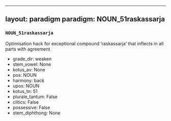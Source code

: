 
---
layout: paradigm
paradigm: NOUN_51raskassarja
---
### ` NOUN_51raskassarja `

Optimisation hack for exceptional compound ’raskassarja’ that inflects in all parts with agreement
* grade_dir: weaken
* stem_vowel: None
* kotus_av: None
* pos: NOUN
* harmony: back
* upos: NOUN
* kotus_tn: 51
* plurale_tantum: False
* clitics: False
* possessive: False
* stem_diphthong: None
